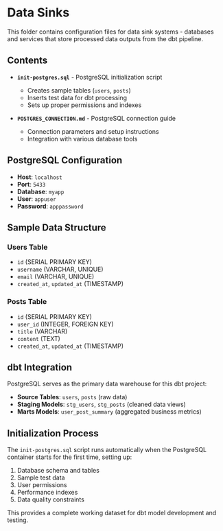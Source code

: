 # Data Sinks

This folder contains configuration files for data sink systems - databases and services that store processed data outputs from the dbt pipeline.

## Contents

- **`init-postgres.sql`** - PostgreSQL initialization script
  - Creates sample tables (`users`, `posts`)
  - Inserts test data for dbt processing
  - Sets up proper permissions and indexes
  
- **`POSTGRES_CONNECTION.md`** - PostgreSQL connection guide
  - Connection parameters and setup instructions
  - Integration with various database tools

## PostgreSQL Configuration

- **Host**: `localhost`
- **Port**: `5433`
- **Database**: `myapp`
- **User**: `appuser` 
- **Password**: `apppassword`

## Sample Data Structure

### Users Table
- `id` (SERIAL PRIMARY KEY)
- `username` (VARCHAR, UNIQUE)
- `email` (VARCHAR, UNIQUE)
- `created_at`, `updated_at` (TIMESTAMP)

### Posts Table
- `id` (SERIAL PRIMARY KEY)
- `user_id` (INTEGER, FOREIGN KEY)
- `title` (VARCHAR)
- `content` (TEXT)
- `created_at`, `updated_at` (TIMESTAMP)

## dbt Integration

PostgreSQL serves as the primary data warehouse for this dbt project:

- **Source Tables**: `users`, `posts` (raw data)
- **Staging Models**: `stg_users`, `stg_posts` (cleaned data views)
- **Marts Models**: `user_post_summary` (aggregated business metrics)

## Initialization Process

The `init-postgres.sql` script runs automatically when the PostgreSQL container starts for the first time, setting up:

1. Database schema and tables
2. Sample test data
3. User permissions
4. Performance indexes
5. Data quality constraints

This provides a complete working dataset for dbt model development and testing.
